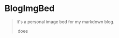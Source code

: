 # BlogImgBed

>  It's a personal image bed for my markdown blog.
>
> ​																				doee

​																				

